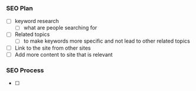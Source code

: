 ### SEO Plan
- [ ] keyword research
	- [ ] what are people searching for
- [ ] Related topics
	- [ ] to make keywords more specific and not lead to other related topics
- [ ] Link to the site from other sites
- [ ] Add more content to site that is relevant

### SEO Process
- [ ] 